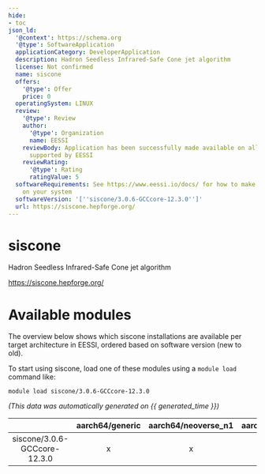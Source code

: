 ```yaml
---
hide:
- toc
json_ld:
  '@context': https://schema.org
  '@type': SoftwareApplication
  applicationCategory: DeveloperApplication
  description: Hadron Seedless Infrared-Safe Cone jet algorithm
  license: Not confirmed
  name: siscone
  offers:
    '@type': Offer
    price: 0
  operatingSystem: LINUX
  review:
    '@type': Review
    author:
      '@type': Organization
      name: EESSI
    reviewBody: Application has been successfully made available on all architectures
      supported by EESSI
    reviewRating:
      '@type': Rating
      ratingValue: 5
  softwareRequirements: See https://www.eessi.io/docs/ for how to make EESSI available
    on your system
  softwareVersion: '[''siscone/3.0.6-GCCcore-12.3.0'']'
  url: https://siscone.hepforge.org/
---
```


siscone
=======


Hadron Seedless Infrared-Safe Cone jet algorithm

https://siscone.hepforge.org/
# Available modules


The overview below shows which siscone installations are available per target architecture in EESSI, ordered based on software version (new to old).

To start using siscone, load one of these modules using a `module load` command like:

```shell
module load siscone/3.0.6-GCCcore-12.3.0
```

*(This data was automatically generated on {{ generated_time }})*  

| |aarch64/generic|aarch64/neoverse_n1|aarch64/neoverse_v1|x86_64/generic|x86_64/amd/zen2|x86_64/amd/zen3|x86_64/amd/zen4|x86_64/intel/haswell|x86_64/intel/sapphirerapids|x86_64/intel/skylake_avx512|
| :---: | :---: | :---: | :---: | :---: | :---: | :---: | :---: | :---: | :---: | :---: |
|siscone/3.0.6-GCCcore-12.3.0|x|x|x|x|x|x|x|x|-|x|
